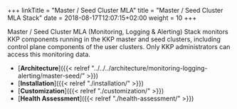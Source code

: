 +++
linkTitle = "Master / Seed Cluster MLA"
title = "Master / Seed Cluster MLA Stack"
date = 2018-08-17T12:07:15+02:00
weight = 10
+++

Master / Seed Cluster MLA (Monitoring, Logging & Alerting) Stack monitors KKP components running in the KKP master and seed clusters, including control plane components of the user clusters. Only KKP administrators can access this monitoring data.

- [**Architecture**]({{< relref "../../../architecture/monitoring-logging-alerting/master-seed/" >}})
- [**Installation**]({{< relref "./installation/" >}})
- [**Customization**]({{< relref "./customization/" >}})
- [**Health Assessment**]({{< relref "./health-assessment/" >}})
